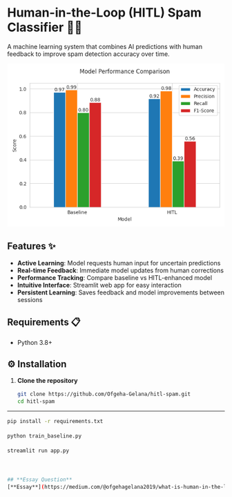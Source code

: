 # Human-in-the-Loop (HITL) Spam Classifier 🚀📧

A machine learning system that combines AI predictions with human feedback to improve spam detection accuracy over time.

![Demo Screenshot](https://github.com/Ofgeha-Gelana/hitl-spam/blob/main/results/metrics_comparison.png) 


## Features ✨

- **Active Learning**: Model requests human input for uncertain predictions
- **Real-time Feedback**: Immediate model updates from human corrections
- **Performance Tracking**: Compare baseline vs HITL-enhanced model
- **Intuitive Interface**: Streamlit web app for easy interaction
- **Persistent Learning**: Saves feedback and model improvements between sessions

## Requirements 📋

- Python 3.8+

<!-- ## Installation ⚙️

1. Clone the repository:
   ```bash
   git clone https://github.com/Ofgeha-Gelana/hitl-spam.git
   cd hitl-spam

   pip install -r requirements.txt

   python train_baseline.py

   streamlit run app.py -->



## ⚙️ Installation

1. **Clone the repository**
   ```bash
   git clone https://github.com/Ofgeha-Gelana/hitl-spam.git
   cd hitl-spam


---
   ```bash
   pip install -r requirements.txt

   python train_baseline.py

   streamlit run app.py



   ## **Essay Question**
[**Essay**](https://medium.com/@ofgehagelana2019/what-is-human-in-the-loop-hitl-0bd1a3d2d889)